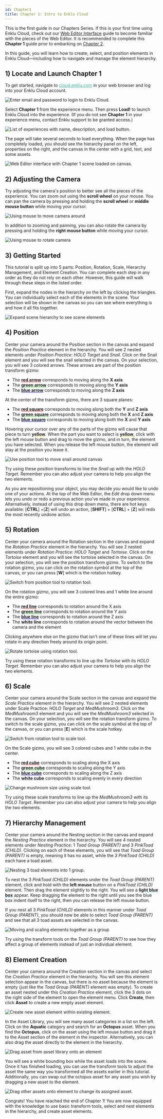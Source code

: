 ```yaml
---
id: Chapter1
title: Chapter 1: Intro to Enklu Cloud
---
```


This is the first guide in our Chapters Series. If this is your first time using Enklu Cloud, check out our [Web Editor Interface](/docs/WebEditorBasics/WebEditorInterface) guide to become familiar with the pieces of the Web Editor. It is recommended to complete this **Chapter 1** guide prior to embarking on [Chapter 2](/docs/ChaptersSeries/Chapter2). 

In this guide, you will learn how to create, select, and position elements in Enklu Cloud—including how to navigate and manage the element hierarchy.


## 1) Locate and Launch Chapter 1
To get started, navigate to <a style="color:#3AB29B" href="https://cloud.enklu.com/" target="\_blank"><u>cloud.enklu.com</u></a> in your web browser and log into your Enklu Cloud account.

![Enter email and password to login to Enklu Cloud.](/img/product/Chapter1_Login.gif)

Select **Chapter 1** from the experience menu. Then press **Load!** to launch Enklu Cloud into the experience. (If you do not see **Chapter 1** in your experience menu, contact Enklu support to be granted access.)

![List of experiences with name, description, and load button.](/img/product/Chapter1_MyExperiences.png)

The page will take several seconds to load everything. When the page has completely loaded, you should see the hierarchy panel on the left, properties on the right, and the canvas in the center with a grid, text, and some assets.

![Web Editor interface with Chapter 1 scene loaded on canvas.](/img/product/Chapter1_Main.png)

## 2) Adjusting the Camera
Try adjusting the camera's position to better see all the pieces of the experience. You can zoom out using the **scroll wheel** on your mouse. You can pan the camera by pressing and holding the **scroll wheel** or **middle mouse button** while moving your cursor.

![Using mouse to move camera around](/img/product/Chapter1_AdjustCamera.gif)

In addition to zooming and panning, you can also rotate the camera by pressing and holding the **right mouse button** while moving your cursor.

![Using mouse to rotate camera](/img/product/Chapter1_CameraRotate.gif)

## 3) Getting Started
This tutorial is split up into 5 parts: Position, Rotation, Scale, Hierarchy Management, and Element Creation. You can complete each step in any order as they do not rely on each other. However, this guide will walk through these steps in the listed order.

First, expand the nodes in the hierarchy on the left by clicking the triangles. You can individually select each of the elements in the scene. Your selection will be shown in the canvas so you can see where everything is and how it all fits together.

![Expand scene hierarchy to see scene elements](/img/product/Chapter1_Hierarchy.gif)

## 4) Position
Center your camera around the Position section in the canvas and expand the *Position Practice* element in the hierarchy. You will see 2 nested elements under *Position Practice*: *HOLO Target* and *Snail*. Click on the Snail element and you will see the snail selected in the canvas. On your selection, you will see 3 colored arrows. These arrows are part of the position transform gizmo:

- The <span style="text-decoration: underline #DD0000 !important;">**red arrow**</span> corresponds to moving along the **X axis**
- The <span style="text-decoration: underline #00DD00 !important;">**green arrow**</span> corresponds to moving along the **Y axis**
- The <span style="text-decoration: underline #0000DD !important;">**blue arrow**</span> corresponds to moving along the **Z axis**

At the center of the transform gizmo, there are 3 square planes:

- The <span style="text-decoration: underline #DD0000 !important;">**red square**</span> corresponds to moving along both the **Y** and **Z axis**
- The <span style="text-decoration: underline #00DD00 !important;">**green square**</span> corresponds to moving along both the **X** and **Z axis**
- The <span style="text-decoration: underline #0000DD !important;">**blue square**</span> corresponds to moving along both the **X** and **Y axis**

Hovering your cursor over any of the parts of the gizmo will cause that piece to turn <span style="text-decoration: underline #DDDD00 !important;">**yellow**</span>. When the part you want to select is <span style="text-decoration: underline #DDDD00 !important;">**yellow**</span>, click with the left mouse button and drag to move the gizmo, and in turn, the element you have selected. When you release the left mouse button, the element will stay at the position you leave it.

![Use position tool to move snail around canvas](/img/product/Chapter1_Position.gif)

Try using these position transforms to line the *Snail* up with the *HOLO Target*. Remember you can also adjust your camera to help you align the two elements.

As you are repositioning your object, you may decide you would like to undo one of your actions. At the top of the Web Editor, the *Edit* drop down menu lets you undo or redo a previous action you've made in your experience. Alternatively, instead of using this drop down menu, there are hot keys available: [**CTRL**] +[**Z**] will undo an action, [**SHIFT**] + [**CTRL**] + [**Z**] will redo the most recently undone action.


## 5) Rotation
Center your camera around the Rotation section in the canvas and expand the *Rotation Practice* element in the hierarchy. You will see 2 nested elements under *Rotation Practice*: *HOLO Target* and *Tortoise*. Click on the *Tortoise* element and you will see the tortoise selected in the canvas. On your selection, you will see the position transform gizmo. To switch to the rotation gizmo, you can click on the rotation symbol at the top of the canvas, or you can press [**W**] which is the rotation hotkey.

![Switch from position tool to rotation tool.](/img/product/Chapter1_RotationTool.gif)

On the rotation gizmo, you will see 3 colored lines and 1 white line around the entire gizmo:

- The <span style="text-decoration: underline #DD0000 !important;">**red line**</span> corresponds to rotation around the X axis
- The <span style="text-decoration: underline #00DD00 !important;">**green line**</span> corresponds to rotation around the Y axis
- The <span style="text-decoration: underline #0000DD !important;">**blue line**</span> corresponds to rotation around the Z axis
- The <span style="text-decoration: underline #CCCCCC !important;">**white line**</span> corresponds to rotation around the vector between the camera and the element

Clicking anywhere else on the gizmo that isn't one of these lines will let you rotate in any direction freely around its origin point.

![Rotate tortoise using rotation tool.](/img/product/Chapter1_Rotation.gif)

Try using these rotation transforms to line up the *Tortoise* with its *HOLO Target*. Remember you can also adjust your camera to help you align the two elements.


## 6) Scale
Center your camera around the Scale section in the canvas and expand the *Scale Practice* element in the hierarchy. You will see 2 nested elements under Scale Practice: *HOLO Target* and *MedMushroom3*. Click on the *MedMushroom3* element and you will see the *MedMushroom3* selected in the canvas. On your selection, you will see the rotation transform gizmo. To switch to the scale gizmo, you can click on the scale symbol at the top of the canvas, or you can press [**E**] which is the scale hotkey.

![Switch from rotation tool to scale tool.](/img/product/Chapter1_ScaleTool.gif)


On the Scale gizmo, you will see 3 colored cubes and 1 white cube in the center.

- The <span style="text-decoration: underline #DD0000 !important;">**red cube**</span> corresponds to scaling along the X axis
- The <span style="text-decoration: underline #00DD00 !important;">**green cube**</span> corresponds to scaling along the Y axis
- The <span style="text-decoration: underline #0000DD !important;">**blue cube**</span> corresponds to scaling along the Z axis
- The <span style="text-decoration: underline #CCCCCC !important;">**white cube**</span> corresponds to scaling evenly in every direction

![Change mushroom size using scale tool.](/img/product/Chapter1_Scale.gif)

Try using these scale transforms to line up the *MedMushroom3* with its *HOLO Target*. Remember you can also adjust your camera to help you align the two elements.


## 7) Hierarchy Management
Center your camera around the Nesting section in the canvas and expand the *Nesting Practice* element in the hierarchy. You will see 4 nested elements under *Nesting Practice*: 1 *Toad Group (PARENT)* and 3 *PinkToad (CHILD)*. Clicking on each of these elements, you will see that *Toad Group (PARENT)* is empty, meaning it has no asset, while the *3 PinkToad (CHILD)* each have a toad asset.

![Nesting 3 toad elements into 1 group.](/img/product/Chapter1_Nesting.gif)

To nest the 3 *PinkToad (CHILD)* elements under the *Toad Group (PARENT)* element, click and hold with the **left mouse** button on a *PinkToad (CHILD)* element. Then drag the element slightly to the right. You will see a <span style="text-decoration: underline #66CCDD !important;">**light blue box**</span> appear. Keep dragging the element to the right until you see the blue box indent itself to the right, then you can release the left mouse button.

If you nest all 3 *PinkToad (CHILD)* elements in this manner under *Toad Group (PARENT)*, you should now be able to select *Toad Group (PARENT)* and see that all 3 toad assets are selected in the canvas.

![Moving and scaling elements together as a group](/img/product/Chapter1_TransformNestedElements.gif)

Try using the transform tools on the *Toad Group (PARENT)* to see how they affect a group of elements instead of just an individual element.


## 8) Element Creation
Center your camera around the Creation section in the canvas and select the *Creation Practice* element in the hierarchy. You will see this element selection appear in the canvas, but there is no asset because the element is empty (just like the *Toad Group (PARENT)* element was empty). To create an asset nested under this *Creation Practice* element, click the 3 dots on the right side of the element to open the element menu. Click **Create**, then click **Asset** to create a new empty asset element.

![Create new asset element within existing element.](/img/product/Chapter1_CreateElement.gif)

In the Asset Library, you will see many asset categories in a list on the left. Click on the **Aquatic** category and search for an **Octopus** asset. When you find the **Octopus**, click on the asset using the left mouse button and drag it to the Asset section of the element in the inspector. Alternatively, you can also drag the asset directly to the element in the hierarchy.

![Drag asset from asset library onto an element](/img/product/Chapter1_AssetLibrary.gif)

You will see a white bounding box while the asset loads into the scene. Once it has finished loading, you can use the transform tools to adjust the asset the same way you transformed all the assets earlier in this tutorial. Additionally, you can swap out the octopus asset for any asset you wish by dragging a new asset to the element.

![Drag other assets onto element to change its assigned asset.](/img/product/Chapter1_ChangeAsset.gif)

Congrats! You have reached the end of Chapter 1! You are now equipped with the knowledge to use basic transform tools, select and nest elements in the hierarchy, and create asset elements.
